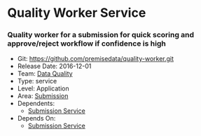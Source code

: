 # Quality Worker Service
### Quality worker for a submission for quick scoring and approve/reject workflow if confidence is high
* Git: https://github.com/premisedata/quality-worker.git
* Release Date: 2016-12-01
* Team: [Data Quality](../teams/data-quality.md)
* Type: service
* Level: Application
* Area: [Submission](../areas/submission.png)
* Dependents:
  * [Submission Service](submission-service.md)
* Depends On:
  * [Submission Service](submission-service.md)
